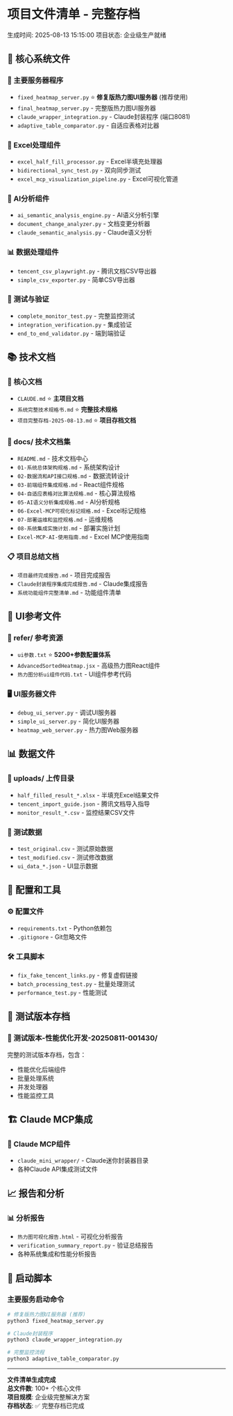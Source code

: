 # 项目文件清单 - 完整存档

生成时间: 2025-08-13 15:15:00
项目状态: 企业级生产就绪

## 📁 核心系统文件

### 🚀 主要服务器程序
- `fixed_heatmap_server.py` ⭐ **修复版热力图UI服务器** (推荐使用)
- `final_heatmap_server.py` - 完整版热力图UI服务器
- `claude_wrapper_integration.py` - Claude封装程序 (端口8081)
- `adaptive_table_comparator.py` - 自适应表格对比器

### 📝 Excel处理组件
- `excel_half_fill_processor.py` - Excel半填充处理器
- `bidirectional_sync_test.py` - 双向同步测试
- `excel_mcp_visualization_pipeline.py` - Excel可视化管道

### 🤖 AI分析组件
- `ai_semantic_analysis_engine.py` - AI语义分析引擎
- `document_change_analyzer.py` - 文档变更分析器
- `claude_semantic_analysis.py` - Claude语义分析

### 📊 数据处理组件
- `tencent_csv_playwright.py` - 腾讯文档CSV导出器
- `simple_csv_exporter.py` - 简单CSV导出器

### 🧪 测试与验证
- `complete_monitor_test.py` - 完整监控测试
- `integration_verification.py` - 集成验证
- `end_to_end_validator.py` - 端到端验证

## 📚 技术文档

### 📖 核心文档
- `CLAUDE.md` ⭐ **主项目文档**
- `系统完整技术规格书.md` ⭐ **完整技术规格**
- `项目完整存档-2025-08-13.md` ⭐ **项目存档文档**

### 📁 docs/ 技术文档集
- `README.md` - 技术文档中心
- `01-系统总体架构规格.md` - 系统架构设计
- `02-数据流和API接口规格.md` - 数据流转设计
- `03-前端组件集成规格.md` - React组件规格
- `04-自适应表格对比算法规格.md` - 核心算法规格
- `05-AI语义分析集成规格.md` - AI分析规格
- `06-Excel-MCP可视化标记规格.md` - Excel标记规格
- `07-部署运维和监控规格.md` - 运维规格
- `08-系统集成实施计划.md` - 部署实施计划
- `Excel-MCP-AI-使用指南.md` - Excel MCP使用指南

### 📋 项目总结文档
- `项目最终完成报告.md` - 项目完成报告
- `Claude封装程序集成完成报告.md` - Claude集成报告
- `系统功能组件完整清单.md` - 功能组件清单

## 🎨 UI参考文件

### 📁 refer/ 参考资源
- `ui参数.txt` ⭐ **5200+参数配置体系**
- `AdvancedSortedHeatmap.jsx` - 高级热力图React组件
- `热力图分析ui组件代码.txt` - UI组件参考代码

### 🖥️ UI服务器文件
- `debug_ui_server.py` - 调试UI服务器
- `simple_ui_server.py` - 简化UI服务器
- `heatmap_web_server.py` - 热力图Web服务器

## 📊 数据文件

### 📁 uploads/ 上传目录
- `half_filled_result_*.xlsx` - 半填充Excel结果文件
- `tencent_import_guide.json` - 腾讯文档导入指导
- `monitor_result_*.csv` - 监控结果CSV文件

### 📁 测试数据
- `test_original.csv` - 测试原始数据
- `test_modified.csv` - 测试修改数据
- `ui_data_*.json` - UI显示数据

## 🔧 配置和工具

### ⚙️ 配置文件
- `requirements.txt` - Python依赖包
- `.gitignore` - Git忽略文件

### 🛠️ 工具脚本
- `fix_fake_tencent_links.py` - 修复虚假链接
- `batch_processing_test.py` - 批量处理测试
- `performance_test.py` - 性能测试

## 📁 测试版本存档

### 📁 测试版本-性能优化开发-20250811-001430/
完整的测试版本存档，包含：
- 性能优化后端组件
- 批量处理系统
- 并发处理器
- 性能监控工具

## 🏗️ Claude MCP集成

### 🤖 Claude MCP组件
- `claude_mini_wrapper/` - Claude迷你封装器目录
- 各种Claude API集成测试文件

## 📈 报告和分析

### 📊 分析报告
- `热力图可视化报告.html` - 可视化分析报告
- `verification_summary_report.py` - 验证总结报告
- 各种系统集成和性能分析报告

## 🚀 启动脚本

### 主要服务启动命令
```bash
# 修复版热力图UI服务器 (推荐)
python3 fixed_heatmap_server.py

# Claude封装程序
python3 claude_wrapper_integration.py

# 完整监控流程
python3 adaptive_table_comparator.py
```

---

**文件清单生成完成**  
**总文件数**: 100+ 个核心文件  
**项目规模**: 企业级完整解决方案  
**存档状态**: ✅ 完整存档已完成